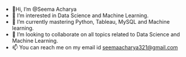 - 👋Hi, I’m @Seema Acharya
- 🔭 I’m interested in Data Science and Machine Learning.
- 🌱 I’m currently mastering Python, Tableau, MySQL and Machine learning.
- 👯 I’m looking to collaborate on all topics related to Data Science and Machine Learning.
- 📫 You can reach me on my email id seemaacharya321@gmail.com

